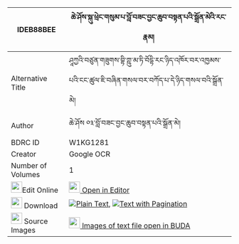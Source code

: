 |IDEB88BEE|ཆེ་ཤོས་སྐུ་ཕྲེང་གསུམ་པ་བློ་བཟང་བྱང་ཆུབ་བསྟན་པའི་སྒྲོན་མེའི་རང་རྣམ། 
| --- | --- 
|Alternative Title |ཤཱཀྱའི་བཙུན་གཟུགས་བྷི་ཀྵུ་མ་ཏི་བོདྷི་རང་ཉིད་འཁོར་བར་འཁྱམས་པའི་ངང་ཚུལ་ཇི་བཞིན་གསལ་བར་བཀོད་པ་དེ་ཉིད་གསལ་བའི་སྒྲོན་མེ།
|Author| ཆེ་ཤོས ༠༣་བློ་བཟང་བྱང་ཆུབ་བསྟན་པའི་སྒྲོན་མེ།
|BDRC ID | W1KG1281
|Creator | Google OCR
|Number of Volumes| 1
|<img width="25" src="https://img.icons8.com/color/25/000000/edit-property.png">Edit Online| [<img width="25" src="https://avatars.githubusercontent.com/u/45091458?s=200&v=4"> Open in Editor](http://editor.openpecha.org/IDEB88BEE)
|<img width="25" src="https://img.icons8.com/fluent/48/000000/download-2.png"/>  Download | [![](https://img.icons8.com/color/20/000000/txt.png)Plain Text](https://github.com/Openpecha/IDEB88BEE/releases/download/v2/che_sho_kutreng_sumpa_lozang_c_plain_IDEB88BEE.zip), [![](https://img.icons8.com/color/20/000000/txt.png)Text with Pagination](https://github.com/Openpecha/IDEB88BEE/releases/download/v2/che_sho_kutreng_sumpa_lozang_c_pages_IDEB88BEE.zip)
|<img width="25" src="https://img.icons8.com/plasticine/100/000000/pictures-folder.png"/>  Source Images | [<img width="25" src="https://library.bdrc.io/icons/BUDA-small.svg"> Images of text file open in BUDA](https://library.bdrc.io/show/bdr:W1KG1281)